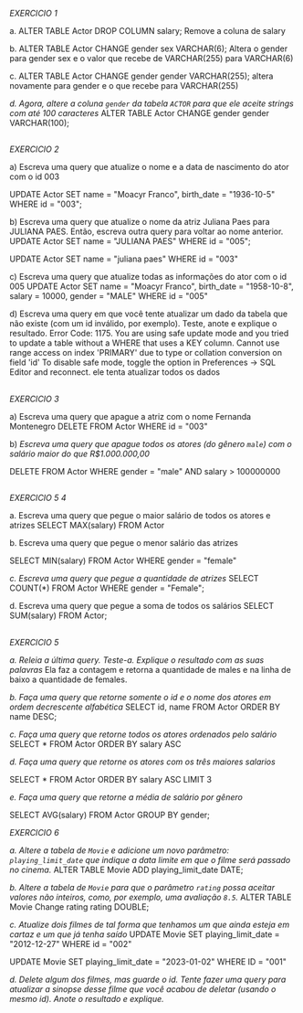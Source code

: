 *EXERCICIO 1*


a.
ALTER TABLE Actor DROP COLUMN salary;
Remove a coluna de salary

b.
ALTER TABLE Actor CHANGE gender sex VARCHAR(6);
Altera o gender para gender sex e o valor que recebe de VARCHAR(255) para VARCHAR(6)

c.
ALTER TABLE Actor CHANGE gender gender VARCHAR(255);
altera novamente para gender e o que recebe para VARCHAR(255)


*d. Agora,  altere a coluna `gender` da tabela `ACTOR` para que ele aceite strings com até 100 caracteres*
ALTER TABLE Actor CHANGE gender gender VARCHAR(100); 

##

*EXERCICIO 2*

a) Escreva uma query que atualize o nome e a data de nascimento do ator com o id 003

UPDATE Actor
SET name = "Moacyr Franco",
birth_date = "1936-10-5"
WHERE id = "003";

b) Escreva uma query que atualize o nome da atriz Juliana Paes para JULIANA PAES. Então, escreva outra query para voltar ao nome anterior.
UPDATE Actor
SET name = "JULIANA PAES"
WHERE id = "005";
 
UPDATE Actor
SET name = "juliana paes"
WHERE id = "003"

c) Escreva uma query que atualize todas as informações do ator com o id 005
UPDATE Actor
SET name = "Moacyr Franco",
birth_date = "1958-10-8",
salary = 10000,
gender = "MALE"
WHERE id = "005"

d) Escreva uma query em que você tente atualizar um dado da tabela que não existe (com um id inválido, por exemplo). Teste, anote e explique o resultado. 
Error Code: 1175. You are using safe update mode and you tried to update a table without a WHERE that uses a KEY column. Cannot use range access on index 'PRIMARY' due to type or collation conversion on field 'id' To disable safe mode, toggle the option in Preferences -> SQL Editor and reconnect. 
ele tenta atualizar todos os dados 

##

*EXERCICIO 3*

a) Escreva uma query que apague a atriz com o nome Fernanda Montenegro
DELETE FROM Actor WHERE id = "003"


b) *Escreva uma query que apague todos os atores (do gênero `male`) com o salário maior do que R$1.000.000,00*

DELETE FROM Actor 
WHERE gender = "male"
 AND salary > 100000000

##

*EXERCICIO 5 4*

a. Escreva uma query que pegue o maior salário de todos os atores e atrizes
SELECT MAX(salary) FROM Actor


b. Escreva uma query que pegue o menor salário das atrizes

SELECT MIN(salary) FROM Actor
WHERE gender = "female"

*c. Escreva uma query que pegue a quantidade de atrizes*
SELECT COUNT(*) FROM Actor 
WHERE gender = "Female";

d. Escreva uma query que pegue a soma de todos os salários
SELECT SUM(salary) FROM Actor;

##

*EXERCICIO 5*

*a. Releia a última query. Teste-a. Explique o resultado com as suas palavras*
Ela faz a contagem e  retorna a quantidade de males e na linha de baixo a quantidade de females.

*b. Faça uma query que retorne somente o id e o nome dos atores em ordem decrescente alfabética*
SELECT id, name FROM Actor
ORDER BY name DESC;

*c. Faça uma query que retorne todos os atores ordenados pelo salário*
SELECT * FROM Actor
ORDER BY salary ASC


*d. Faça uma query que retorne os atores com os três maiores salarios*

SELECT * FROM Actor
ORDER BY salary ASC LIMIT 3

*e. Faça uma query que retorne a média de salário por gênero*

SELECT AVG(salary) FROM Actor
GROUP BY gender;


*EXERCICIO 6*

*a. Altere a tabela de `Movie` e adicione um novo parâmetro: `playing_limit_date` que indique a data limite em que o filme será passado no cinema.* ALTER TABLE Movie ADD playing_limit_date DATE;

*b. Altere a tabela de `Movie` para que o parâmetro `rating` possa aceitar valores não inteiros, como, por exemplo, uma avaliação `8.5`.*
ALTER TABLE Movie Change rating rating DOUBLE;

*c. Atualize dois filmes de tal forma que tenhamos um que ainda esteja em cartaz e um que já tenha saído*
UPDATE Movie
SET
	playing_limit_date = "2012-12-27"
WHERE id = "002"

UPDATE Movie 
SET
playing_limit_date = "2023-01-02"
WHERE ID = "001"


*d. Delete algum dos filmes, mas guarde o id. Tente fazer uma query para atualizar a sinopse desse filme que você acabou de deletar (usando o mesmo id). Anote o resultado e explique.*